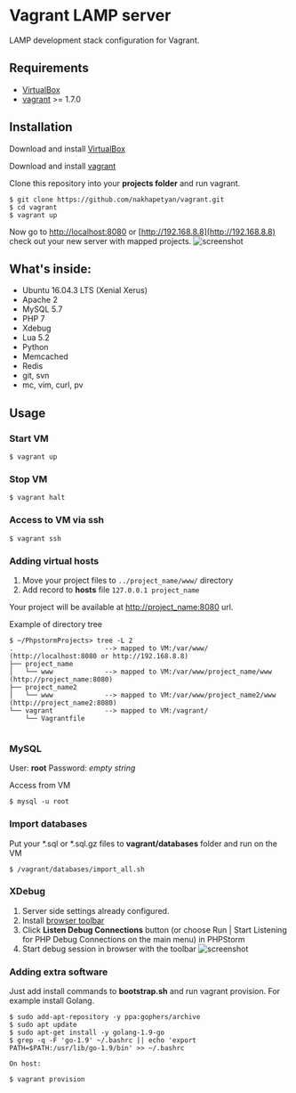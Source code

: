 Vagrant LAMP server
============

LAMP development stack configuration for Vagrant.

Requirements
-----------

* [VirtualBox](http://www.virtualbox.org/)
* [vagrant](http://vagrantup.com/) >= 1.7.0

Installation
-------------

Download and install [VirtualBox](http://www.virtualbox.org/)

Download and install [vagrant](http://vagrantup.com/)

Clone this repository into your **projects folder** and run vagrant.
	
	$ git clone https://github.com/nakhapetyan/vagrant.git	
    $ cd vagrant
    $ vagrant up

Now go to [http://localhost:8080](http://localhost:8080) or [http://192.168.8.8](http://192.168.8.8) check out your new server with mapped projects. 
![screenshot](https://i.imgur.com/bZmei51.png)


What's inside:
--------------

* Ubuntu 16.04.3 LTS (Xenial Xerus)
* Apache 2
* MySQL 5.7
* PHP 7
* Xdebug
* Lua 5.2
* Python
* Memcached
* Redis
* git, svn
* mc, vim, curl, pv


Usage
-----
### Start VM

	$ vagrant up

### Stop VM

	$ vagrant halt
	
### Access to VM via ssh
 
	$ vagrant ssh


### Adding virtual hosts

1. Move your project files to `../project_name/www/` directory
2. Add record to **hosts** file `127.0.0.1 project_name`

Your project will be available at [http://project_name:8080](http://project_name:8080) url.	 
 
Example of directory tree 
```shell 
$ ~/PhpstormProjects> tree -L 2
.                       --> mapped to VM:/var/www/  (http://localhost:8080 or http://192.168.8.8)
├── project_name
│   └── www             --> mapped to VM:/var/www/project_name/www  (http://project_name:8080)
├── project_name2
│   └── www             --> mapped to VM:/var/www/project_name2/www  (http://project_name2:8080)
└── vagrant             --> mapped to VM:/vagrant/
    └── Vagrantfile
 
``` 
 

### MySQL

User: **root** Password: *empty string* 
 
Access from VM

	$ mysql -u root
    	
### Import databases

Put your *.sql or *.sql.gz files to **vagrant/databases** folder and run on the VM
    
    $ /vagrant/databases/import_all.sh 


### XDebug

1. Server side settings already configured.
2. Install [browser toolbar](https://confluence.jetbrains.com/display/PhpStorm/Browser+Debugging+Extensions)
3. Click **Listen Debug Connections** button (or choose Run | Start Listening for PHP Debug Connections on the main menu) in PHPStorm 
4. Start debug session in browser with the toolbar
![screenshot](https://i.imgur.com/yCE6C4J.png)


### Adding extra software

Just add install commands to **bootstrap.sh** and run vagrant provision. For example install Golang.
    
    $ sudo add-apt-repository -y ppa:gophers/archive
    $ sudo apt update
    $ sudo apt-get install -y golang-1.9-go
    $ grep -q -F 'go-1.9' ~/.bashrc || echo 'export PATH=$PATH:/usr/lib/go-1.9/bin' >> ~/.bashrc
    
    On host:
    
    $ vagrant provision 

